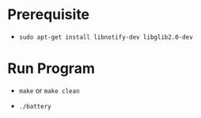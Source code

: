 # Prerequisite

  * `sudo apt-get install libnotify-dev libglib2.0-dev`

# Run Program

  * `make` or `make clean`

  * `./battery`
